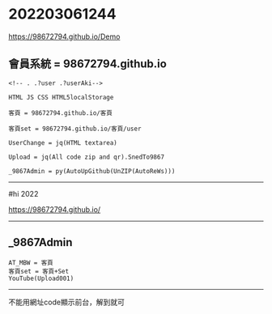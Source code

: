 # 202203061244

https://98672794.github.io/Demo
    
## 會員系統 = 98672794.github.io

    <!-- . .?user .?userAki-->

    HTML JS CSS HTML5localStorage

    客頁 = 98672794.github.io/客頁

    客頁set = 98672794.github.io/客頁/user

    UserChange = jq(HTML textarea)

    Upload = jq(All code zip and qr).SnedTo9867

    _9867Admin = py(AutoUpGithub(UnZIP(AutoReWs)))




------


#hi
  2022

https://98672794.github.io/


----

## _9867Admin
    AT_MBW = 客頁
    客頁set = 客頁+Set
    YouTube(Upload001)
    
    
----
    
    
  不能用網址code顯示前台，解到就可  
